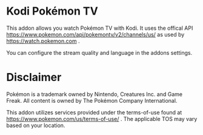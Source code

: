 # Kodi Pokémon TV

This addon allows you watch Pokémon TV with Kodi.
It uses the offical API https://www.pokemon.com/api/pokemontv/v2/channels/us/
as used by https://watch.pokemon.com .

You can configure the stream quality and language in the addons settings.

# Disclaimer
Pokémon is a trademark owned by Nintendo, Creatures Inc. and Game Freak.
All content is owned by The Pokémon Company International.
  
This addon utilizes services provided under the terms-of-use found at
https://www.pokemon.com/us/terms-of-use/ .
The applicable TOS may vary based on your location.
